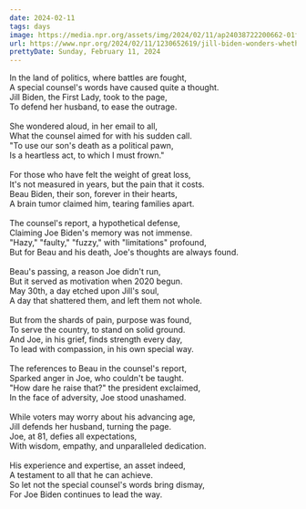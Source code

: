 ```yaml
---
date: 2024-02-11
tags: days
image: https://media.npr.org/assets/img/2024/02/11/ap24038722200662-01f7570efd6c54e09397f32bf0925009dca3140f.jpg
url: https://www.npr.org/2024/02/11/1230652619/jill-biden-wonders-whether-special-counsel-used-sons-death-to-score-political-po
prettyDate: Sunday, February 11, 2024
---
```

In the land of politics, where battles are fought,<br>A special counsel's words have caused quite a thought.<br>Jill Biden, the First Lady, took to the page,<br>To defend her husband, to ease the outrage.<br><br>She wondered aloud, in her email to all,<br>What the counsel aimed for with his sudden call.<br>"To use our son's death as a political pawn,<br>Is a heartless act, to which I must frown."<br><br>For those who have felt the weight of great loss,<br>It's not measured in years, but the pain that it costs.<br>Beau Biden, their son, forever in their hearts,<br>A brain tumor claimed him, tearing families apart.<br><br>The counsel's report, a hypothetical defense,<br>Claiming Joe Biden's memory was not immense.<br>"Hazy," "faulty," "fuzzy," with "limitations" profound,<br>But for Beau and his death, Joe's thoughts are always found.<br><br>Beau's passing, a reason Joe didn't run,<br>But it served as motivation when 2020 begun.<br>May 30th, a day etched upon Jill's soul,<br>A day that shattered them, and left them not whole.<br><br>But from the shards of pain, purpose was found,<br>To serve the country, to stand on solid ground.<br>And Joe, in his grief, finds strength every day,<br>To lead with compassion, in his own special way.<br><br>The references to Beau in the counsel's report,<br>Sparked anger in Joe, who couldn't be taught.<br>"How dare he raise that?" the president exclaimed,<br>In the face of adversity, Joe stood unashamed.<br><br>While voters may worry about his advancing age,<br>Jill defends her husband, turning the page.<br>Joe, at 81, defies all expectations,<br>With wisdom, empathy, and unparalleled dedication.<br><br>His experience and expertise, an asset indeed,<br>A testament to all that he can achieve.<br>So let not the special counsel's words bring dismay,<br>For Joe Biden continues to lead the way.